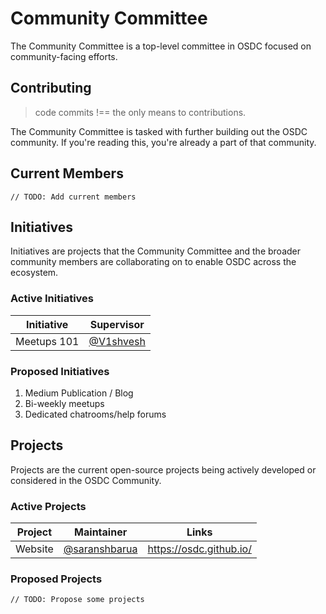 # Community Committee

The Community Committee is a top-level committee in OSDC focused on community-facing efforts.

## Contributing

> code commits !== the only means to contributions.

The Community Committee is tasked with further building out the OSDC community. If you're reading this, you're already a part of that community.

## Current Members

`// TODO: Add current members`

## Initiatives

Initiatives are projects that the Community Committee and the broader community members are collaborating on to enable OSDC across the ecosystem.

### Active Initiatives

| Initiative  | Supervisor                                       |
|-------------|--------------------------------------------------|
| Meetups 101 | [@V1shvesh](https://github.com/V1shvesh)         |


### Proposed Initiatives

1. Medium Publication / Blog
2. Bi-weekly meetups
3. Dedicated chatrooms/help forums

## Projects

Projects are the current open-source projects being actively developed or considered in the OSDC Community.

### Active Projects

| Project | Maintainer                                       | Links                   |
|---------|--------------------------------------------------|-------------------------|
| Website | [@saranshbarua](https://github.com/saranshbarua) | https://osdc.github.io/ |

### Proposed Projects

`// TODO: Propose some projects`
